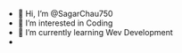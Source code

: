 - 👋 Hi, I’m @SagarChau750
- 👀 I’m interested in  Coding
- 🌱 I’m currently learning Wev Development
- 

<!---
SagarChau750/SagarChau750 is a ✨ special ✨ repository because its `README.md` (this file) appears on your GitHub profile.
You can click the Preview link to take a look at your changes.
--->
